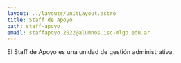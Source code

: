 ```yaml
---
layout: ../layouts/UnitLayout.astro
title: Staff de Apoyo
path: staff-apoyo
email: staffapoyo.2022@alumnos.isc-mlgo.edu.ar
---
```


El Staff de Apoyo es una unidad de gestión administrativa.
